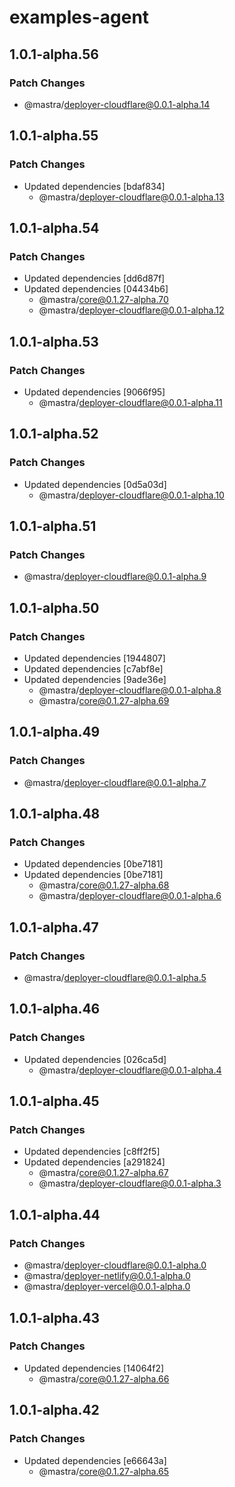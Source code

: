 # examples-agent

## 1.0.1-alpha.56

### Patch Changes

- @mastra/deployer-cloudflare@0.0.1-alpha.14

## 1.0.1-alpha.55

### Patch Changes

- Updated dependencies [bdaf834]
  - @mastra/deployer-cloudflare@0.0.1-alpha.13

## 1.0.1-alpha.54

### Patch Changes

- Updated dependencies [dd6d87f]
- Updated dependencies [04434b6]
  - @mastra/core@0.1.27-alpha.70
  - @mastra/deployer-cloudflare@0.0.1-alpha.12

## 1.0.1-alpha.53

### Patch Changes

- Updated dependencies [9066f95]
  - @mastra/deployer-cloudflare@0.0.1-alpha.11

## 1.0.1-alpha.52

### Patch Changes

- Updated dependencies [0d5a03d]
  - @mastra/deployer-cloudflare@0.0.1-alpha.10

## 1.0.1-alpha.51

### Patch Changes

- @mastra/deployer-cloudflare@0.0.1-alpha.9

## 1.0.1-alpha.50

### Patch Changes

- Updated dependencies [1944807]
- Updated dependencies [c7abf8e]
- Updated dependencies [9ade36e]
  - @mastra/deployer-cloudflare@0.0.1-alpha.8
  - @mastra/core@0.1.27-alpha.69

## 1.0.1-alpha.49

### Patch Changes

- @mastra/deployer-cloudflare@0.0.1-alpha.7

## 1.0.1-alpha.48

### Patch Changes

- Updated dependencies [0be7181]
- Updated dependencies [0be7181]
  - @mastra/core@0.1.27-alpha.68
  - @mastra/deployer-cloudflare@0.0.1-alpha.6

## 1.0.1-alpha.47

### Patch Changes

- @mastra/deployer-cloudflare@0.0.1-alpha.5

## 1.0.1-alpha.46

### Patch Changes

- Updated dependencies [026ca5d]
  - @mastra/deployer-cloudflare@0.0.1-alpha.4

## 1.0.1-alpha.45

### Patch Changes

- Updated dependencies [c8ff2f5]
- Updated dependencies [a291824]
  - @mastra/core@0.1.27-alpha.67
  - @mastra/deployer-cloudflare@0.0.1-alpha.3

## 1.0.1-alpha.44

### Patch Changes

- @mastra/deployer-cloudflare@0.0.1-alpha.0
- @mastra/deployer-netlify@0.0.1-alpha.0
- @mastra/deployer-vercel@0.0.1-alpha.0

## 1.0.1-alpha.43

### Patch Changes

- Updated dependencies [14064f2]
  - @mastra/core@0.1.27-alpha.66

## 1.0.1-alpha.42

### Patch Changes

- Updated dependencies [e66643a]
  - @mastra/core@0.1.27-alpha.65
